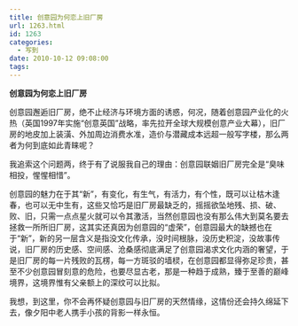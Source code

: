 ```yaml
---
title: 创意园为何恋上旧厂房
url: 1263.html
id: 1263
categories:
  - 写到
date: 2010-10-12 09:08:00
tags:
---
```


**创意园为何恋上旧厂房**

  
创意园邂逅旧厂房，绝不止经济与环境方面的诱惑，何况，随着创意园产业化的火热（英国1997年实施“创意英国”战略，率先拉开全球大规模创意产业大幕），旧厂房的地皮加上装潢、外加周边消费水准，造价与潜藏成本远超一般写字楼，那么两者为何到底如此青睐呢？  
  
我追索这个问题两，终于有了说服我自己的理由：创意园联姻旧厂房完全是“臭味相投，惺惺相惜”。  
  
创意园的魅力在于其“新”，有变化，有生气，有活力，有个性，既可以让枯木逢春，也可以无中生有，这些又恰巧是旧厂房最缺乏的，摇摇欲坠地残、损、破、败、旧，只需一点点星火就可以令其激活，当然创意园也没有那么伟大到莫名要去拯救一所所旧厂房，这其实还真因为创意园的“虚荣”，创意园最大的缺撼也在于“新”，新的另一层含义是指没文化传承，没时间根脉，没历史积淀，没故事传说，旧厂房的历史感、空间感、沧桑感彻底满足了创意园渴求文化内涵的奢望，于是旧厂房的每一片残败的瓦楞，每一方斑驳的墙棂，在创意园都显得弥足珍贵，甚至不少创意园冒刻意的危险，也要尽显古老，那是一种趋于成熟，臻于至善的巅峰境界，这境界惟有父亲额上的深纹可以比拟。  
  
我想，到这里，你不会再怀疑创意园与旧厂房的天然情缘，这情份还会持久绵延下去，像夕阳中老人携手小孩的背影一样永恒。